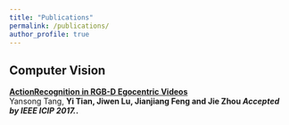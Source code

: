 ```yaml
---
title: "Publications"
permalink: /publications/
author_profile: true
---
```


## Computer Vision

<b>[ActionRecognition in RGB-D Egocentric Videos](http://ruoyunma.github.io/publications/RDEV)</b> <br>
Yansong Tang, <b>Yi Tian<b>, Jiwen Lu, Jianjiang Feng and Jie Zhou <i>Accepted by IEEE ICIP 2017.</i>.


